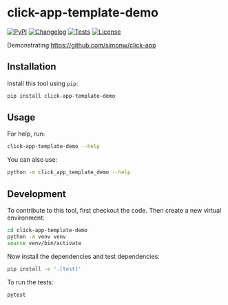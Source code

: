 # click-app-template-demo

[![PyPI](https://img.shields.io/pypi/v/click-app-template-demo.svg)](https://pypi.org/project/click-app-template-demo/)
[![Changelog](https://img.shields.io/github/v/release/simonw/click-app-template-demo?include_prereleases&label=changelog)](https://github.com/simonw/click-app-template-demo/releases)
[![Tests](https://github.com/simonw/click-app-template-demo/actions/workflows/test.yml/badge.svg)](https://github.com/simonw/click-app-template-demo/actions/workflows/test.yml)
[![License](https://img.shields.io/badge/license-Apache%202.0-blue.svg)](https://github.com/simonw/click-app-template-demo/blob/master/LICENSE)

Demonstrating https://github.com/simonw/click-app

## Installation

Install this tool using `pip`:
```bash
pip install click-app-template-demo
```
## Usage

For help, run:
```bash
click-app-template-demo --help
```
You can also use:
```bash
python -m click_app_template_demo --help
```
## Development

To contribute to this tool, first checkout the code. Then create a new virtual environment:
```bash
cd click-app-template-demo
python -m venv venv
source venv/bin/activate
```
Now install the dependencies and test dependencies:
```bash
pip install -e '.[test]'
```
To run the tests:
```bash
pytest
```
